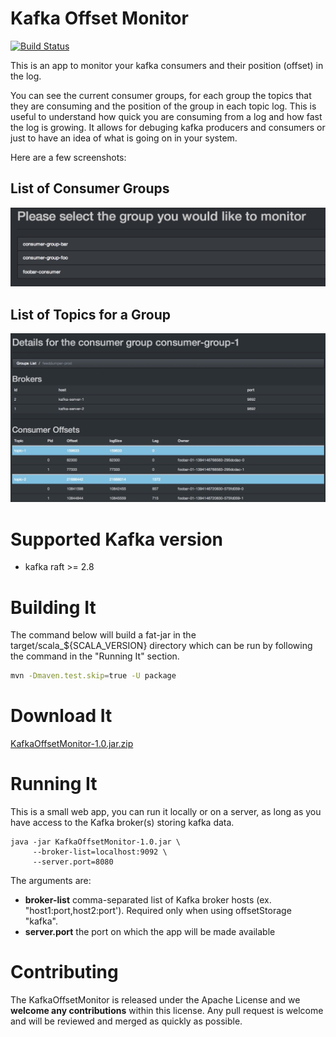 Kafka Offset Monitor
===========

[![Build Status](https://travis-ci.org/Morningstar/kafka-offset-monitor.svg?branch=master)](https://travis-ci.org/Morningstar/kafka-offset-monitor)

This is an app to monitor your kafka consumers and their position (offset) in the log.

You can see the current consumer groups, for each group the topics that they are consuming and the position of the group in each topic log. This is useful to understand how quick you are consuming from a log and how fast the log is growing. It allows for debuging kafka producers and consumers or just to have an idea of what is going on in your system.

Here are a few screenshots:

List of Consumer Groups
-----------------------

![Consumer Groups](https://github.com/orchome/KafkaOffsetMonitor/blob/main/img/groups.png)

List of Topics for a Group
--------------------------

![Topic List](https://github.com/orchome/KafkaOffsetMonitor/blob/main/img/topics.png)

Supported Kafka version
===========

- kafka raft >= 2.8

Building It
===========

The command below will build a fat-jar in the target/scala_${SCALA_VERSION} directory which can be run by following the command in the "Running It" section.

```bash
mvn -Dmaven.test.skip=true -U package
```

Download It
===========
<a href="https://www.orchome.com/file/KafkaOffsetMonitor-1.0.jar.zip" rel="nofollow">KafkaOffsetMonitor-1.0.jar.zip</a>

Running It
===========

This is a small web app, you can run it locally or on a server, as long as you have access to the Kafka broker(s) storing kafka data.

```
java -jar KafkaOffsetMonitor-1.0.jar \
     --broker-list=localhost:9092 \
     --server.port=8080
```

The arguments are:

- **broker-list** comma-separated list of Kafka broker hosts (ex. "host1:port,host2:port').  Required only when using offsetStorage "kafka".
- **server.port** the port on which the app will be made available

Contributing
============

The KafkaOffsetMonitor is released under the Apache License and we **welcome any contributions** within this license. Any pull request is welcome and will be reviewed and merged as quickly as possible.
